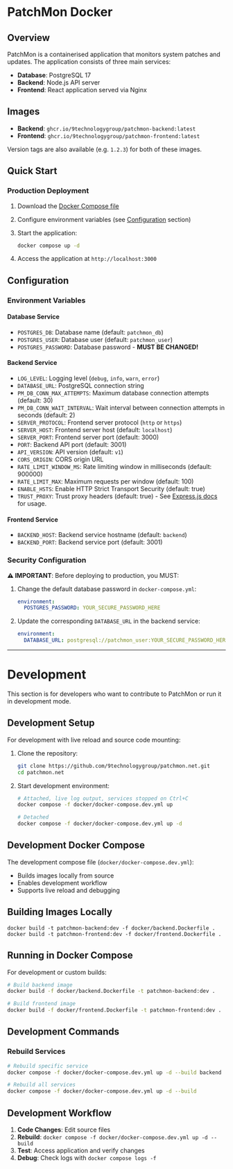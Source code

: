 # PatchMon Docker

## Overview

PatchMon is a containerised application that monitors system patches and updates. The application consists of three main services:

- **Database**: PostgreSQL 17
- **Backend**: Node.js API server
- **Frontend**: React application served via Nginx

## Images

- **Backend**: `ghcr.io/9technologygroup/patchmon-backend:latest`
- **Frontend**: `ghcr.io/9technologygroup/patchmon-frontend:latest`

Version tags are also available (e.g. `1.2.3`) for both of these images.

## Quick Start

### Production Deployment

1. Download the [Docker Compose file](docker-compose.yml)

2. Configure environment variables (see [Configuration](#configuration) section)

3. Start the application:
   ```bash
   docker compose up -d
   ```

4. Access the application at `http://localhost:3000`

## Configuration

### Environment Variables

#### Database Service

- `POSTGRES_DB`: Database name (default: `patchmon_db`)
- `POSTGRES_USER`: Database user (default: `patchmon_user`)
- `POSTGRES_PASSWORD`: Database password - **MUST BE CHANGED!**

#### Backend Service

- `LOG_LEVEL`: Logging level (`debug`, `info`, `warn`, `error`)
- `DATABASE_URL`: PostgreSQL connection string
- `PM_DB_CONN_MAX_ATTEMPTS`: Maximum database connection attempts (default: 30)
- `PM_DB_CONN_WAIT_INTERVAL`: Wait interval between connection attempts in seconds (default: 2)
- `SERVER_PROTOCOL`: Frontend server protocol (`http` or `https`)
- `SERVER_HOST`: Frontend server host (default: `localhost`)
- `SERVER_PORT`: Frontend server port (default: 3000)
- `PORT`: Backend API port (default: 3001)
- `API_VERSION`: API version (default: `v1`)
- `CORS_ORIGIN`: CORS origin URL
- `RATE_LIMIT_WINDOW_MS`: Rate limiting window in milliseconds (default: 900000)
- `RATE_LIMIT_MAX`: Maximum requests per window (default: 100)
- `ENABLE_HSTS`: Enable HTTP Strict Transport Security (default: true)
- `TRUST_PROXY`: Trust proxy headers (default: true) - See [Express.js docs](https://expressjs.com/en/guide/behind-proxies.html) for usage.

#### Frontend Service

- `BACKEND_HOST`: Backend service hostname (default: `backend`)
- `BACKEND_PORT`: Backend service port (default: 3001)

### Security Configuration

**⚠️ IMPORTANT**: Before deploying to production, you MUST:

1. Change the default database password in `docker-compose.yml`:
   ```yaml
   environment:
     POSTGRES_PASSWORD: YOUR_SECURE_PASSWORD_HERE
   ```

2. Update the corresponding `DATABASE_URL` in the backend service:
   ```yaml
   environment:
     DATABASE_URL: postgresql://patchmon_user:YOUR_SECURE_PASSWORD_HERE@database:5432/patchmon_db
   ```

---

# Development

This section is for developers who want to contribute to PatchMon or run it in development mode.

## Development Setup

For development with live reload and source code mounting:

1. Clone the repository:
   ```bash
   git clone https://github.com/9technologygroup/patchmon.net.git
   cd patchmon.net
   ```

2. Start development environment:
   ```bash
   # Attached, live log output, services stopped on Ctrl+C
   docker compose -f docker/docker-compose.dev.yml up

   # Detached
   docker compose -f docker/docker-compose.dev.yml up -d
   ```

## Development Docker Compose

The development compose file (`docker/docker-compose.dev.yml`):
- Builds images locally from source
- Enables development workflow  
- Supports live reload and debugging

## Building Images Locally

```
docker build -t patchmon-backend:dev -f docker/backend.Dockerfile .
docker build -t patchmon-frontend:dev -f docker/frontend.Dockerfile .
```

## Running in Docker Compose

For development or custom builds:

```bash
# Build backend image
docker build -f docker/backend.Dockerfile -t patchmon-backend:dev .

# Build frontend image  
docker build -f docker/frontend.Dockerfile -t patchmon-frontend:dev .
```

## Development Commands

### Rebuild Services
```bash
# Rebuild specific service
docker compose -f docker/docker-compose.dev.yml up -d --build backend

# Rebuild all services
docker compose -f docker/docker-compose.dev.yml up -d --build
```

## Development Workflow

1. **Code Changes**: Edit source files
2. **Rebuild**: `docker compose -f docker/docker-compose.dev.yml up -d --build`
3. **Test**: Access application and verify changes
4. **Debug**: Check logs with `docker compose logs -f`
